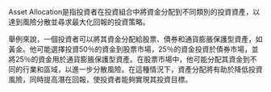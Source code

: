 

Asset Allocation是指投資者在投資組合中將資金分配到不同類別的投資資產，以達到風險分散並尋求最大化回報的投資策略。

舉例來說，一個投資者可以將其資金分配給股票、債券和通貨膨脹保護型資產，如黃金。他可能選擇投資50％的資金到股票市場，25％的資金投資於債券市場，並將25％的資金用於通貨膨脹保護型資產。在股票市場中，他可能分配其資金到不同的行業和區域，以進一步分散風險。在這種情況下，資產分配將有助於降低投資風險，同時提高潛在回報，使投資者能夠實現其投資目標。